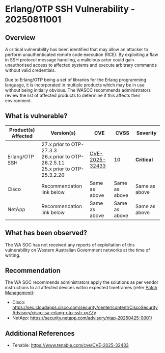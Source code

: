 # Erlang/OTP SSH Vulnerability - 20250811001

## Overview

A critical vulnerability has been identified that may allow an attacker to perform unauthenticated remote code execution (RCE). By exploiting a flaw in SSH protocol message handling, a malicious actor could gain unauthorised access to affected systems and execute arbitrary commands without valid credentials.

Due to Erlang/OTP being a set of libraries for the Erlang programming language, it is incorporated in multiple products which may be in use without being initially obvious. The WASOC recommends administrators review the list of affected products to determine if this affects their environment.

## What is vulnerable?

| Product(s) Affected | Version(s)                                                                                 | CVE                                                               | CVSS          | Severity      |
| ------------------- | ------------------------------------------------------------------------------------------ | ----------------------------------------------------------------- | ------------- | ------------- |
| Erlang/OTP SSH      | 27.x prior to OTP-27.3.3 <br> 26.x prior to OTP-26.2.5.11 <br> 25.x prior to OTP-25.3.2.20 | [CVE-2025-32433](https://nvd.nist.gov/vuln/detail/CVE-2025-32433) | 10            | **Critical**  |
| Cisco               | Recommendation link below                                                                  | Same as above                                                     | Same as above | Same as above |
| NetApp              | Recommendation link below                                                                  | Same as above                                                     | Same as above | Same as above |

## What has been observed?

The WA SOC has not received any reports of exploitation of this vulnerability on Western Australian Government networks at the time of writing.

## Recommendation

The WA SOC recommends administrators apply the solutions as per vendor instructions to all affected devices within expected timeframes (refer [Patch Management](../guidelines/patch-management.md)):

- Cisco: <https://sec.cloudapps.cisco.com/security/center/content/CiscoSecurityAdvisory/cisco-sa-erlang-otp-ssh-xyZZy>
- NetApp: <https://security.netapp.com/advisory/ntap-20250425-0001/>

## Additional References

- Tenable: <https://www.tenable.com/cve/CVE-2025-32433>
